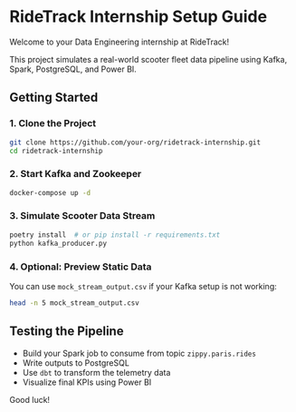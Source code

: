 # RideTrack Internship Setup Guide

Welcome to your Data Engineering internship at RideTrack!

This project simulates a real-world scooter fleet data pipeline using Kafka, Spark, PostgreSQL, and Power BI.


## Getting Started

### 1. Clone the Project
```bash
git clone https://github.com/your-org/ridetrack-internship.git
cd ridetrack-internship
```

### 2. Start Kafka and Zookeeper
```bash
docker-compose up -d
```

### 3. Simulate Scooter Data Stream
```bash
poetry install  # or pip install -r requirements.txt
python kafka_producer.py
```

### 4. Optional: Preview Static Data
You can use `mock_stream_output.csv` if your Kafka setup is not working:
```bash
head -n 5 mock_stream_output.csv
```


## Testing the Pipeline

- Build your Spark job to consume from topic `zippy.paris.rides`
- Write outputs to PostgreSQL
- Use `dbt` to transform the telemetry data
- Visualize final KPIs using Power BI

Good luck!